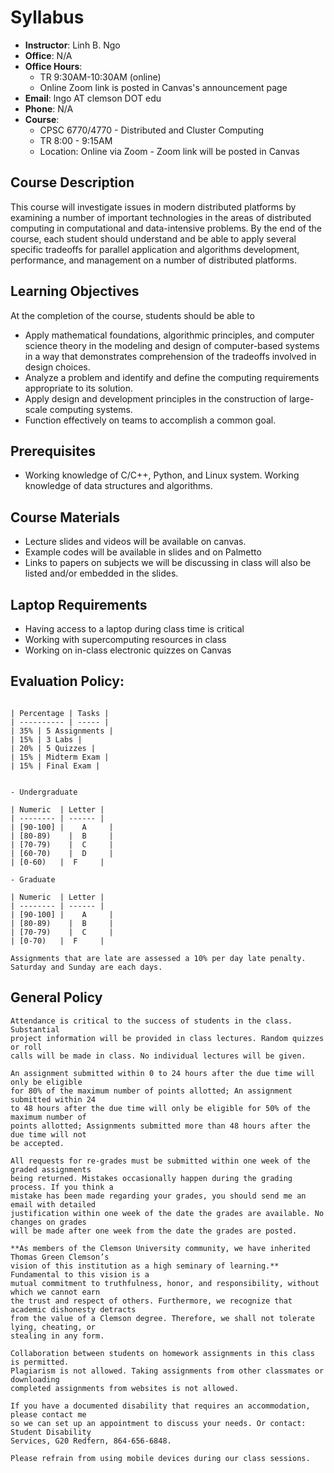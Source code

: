 # Syllabus 

- **Instructor**: Linh B. Ngo
- **Office**: N/A
- **Office Hours**:
  - TR 9:30AM-10:30AM (online)
  - Online Zoom link is posted in Canvas's announcement page
- **Email**: lngo AT clemson DOT edu
- **Phone**: N/A
- **Course**: 
  - CPSC 6770/4770 - Distributed and Cluster Computing
  - TR 8:00 - 9:15AM
  - Location: Online via Zoom - Zoom link will be posted in Canvas


## Course Description

This course will investigate issues in modern distributed platforms by examining a number of important 
technologies in the areas of distributed computing in computational and data-intensive problems. By the end 
of the course, each student should understand and be able to apply several specific tradeoffs for 
parallel application and algorithms development, performance, and management on a number of 
distributed platforms.


## Learning Objectives

At the completion of the course, students should be able to
- Apply mathematical foundations, algorithmic principles, and computer 
science theory in the modeling and design of computer-based systems in a 
way that demonstrates comprehension of the tradeoffs involved in design choices.
- Analyze a problem and identify and define the computing requirements appropriate to its solution.
- Apply design and development principles in the construction of large-scale computing systems.
- Function effectively on teams to accomplish a common goal.


## Prerequisites

- Working knowledge of C/C++, Python, and Linux system. Working knowledge of data 
structures and algorithms.  


## Course Materials

- Lecture slides and videos will be available on canvas.
- Example codes will be available in slides and on Palmetto 
- Links to papers on subjects we will be discussing in class 
will also be listed and/or embedded in the slides.


## Laptop Requirements

- Having access to a laptop during class time is critical
- Working with supercomputing resources in class
- Working on in-class electronic quizzes on Canvas


## Evaluation Policy:

```{dropdown} Grade Distributions

| Percentage | Tasks |
| ---------- | ----- |
| 35% | 5 Assignments |
| 15% | 3 Labs |
| 20% | 5 Quizzes |
| 15% | Midterm Exam |
| 15% | Final Exam |

```

```{dropdown} Grade Scale

- Undergraduate

| Numeric  | Letter |
| -------- | ------ |
| [90-100] |	A     |
| [80-89)	 |  B     |
| [70-79)	 |  C     |
| [60-70)	 |  D     |
| [0-60)   |  F     |

- Graduate

| Numeric  | Letter |
| -------- | ------ |
| [90-100] |	A     |
| [80-89)	 |  B     |
| [70-79)	 |  C     |
| [0-70)   |  F     |

```


```{dropdown} Lateness Policy:
Assignments that are late are assessed a 10% per day late penalty.
Saturday and Sunday are each days.
```


## General Policy

```{dropdown} Attendance
Attendance is critical to the success of students in the class. Substantial 
project information will be provided in class lectures. Random quizzes or roll 
calls will be made in class. No individual lectures will be given. 
```


```{dropdown} Late-work 
An assignment submitted within 0 to 24 hours after the due time will only be eligible 
for 80% of the maximum number of points allotted; An assignment submitted within 24 
to 48 hours after the due time will only be eligible for 50% of the maximum number of 
points allotted; Assignments submitted more than 48 hours after the due time will not 
be accepted. 
```

```{dropdown} Re-grade 
All requests for re-grades must be submitted within one week of the graded assignments 
being returned. Mistakes occasionally happen during the grading process. If you think a 
mistake has been made regarding your grades, you should send me an email with detailed 
justification within one week of the date the grades are available. No changes on grades 
will be made after one week from the date the grades are posted.
```

```{dropdown} Academic Integrity
**As members of the Clemson University community, we have inherited Thomas Green Clemson’s 
vision of this institution as a high seminary of learning.** Fundamental to this vision is a 
mutual commitment to truthfulness, honor, and responsibility, without which we cannot earn 
the trust and respect of others. Furthermore, we recognize that academic dishonesty detracts 
from the value of a Clemson degree. Therefore, we shall not tolerate lying, cheating, or 
stealing in any form.
```


```{dropdown} Collaboration Policy
Collaboration between students on homework assignments in this class is permitted. 
Plagiarism is not allowed. Taking assignments from other classmates or downloading 
completed assignments from websites is not allowed. 
```

```{dropdown} Disability Accommodations 
If you have a documented disability that requires an accommodation, please contact me 
so we can set up an appointment to discuss your needs. Or contact: Student Disability 
Services, G20 Redfern, 864-656-6848.
```

```{dropdown} Mobile Devices 
Please refrain from using mobile devices during our class sessions.
```

```{tableofcontents}
```
